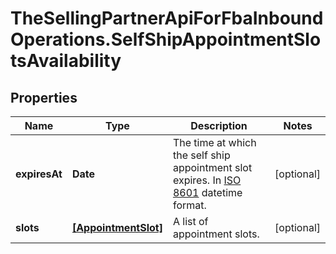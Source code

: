 # TheSellingPartnerApiForFbaInboundOperations.SelfShipAppointmentSlotsAvailability

## Properties

Name | Type | Description | Notes
------------ | ------------- | ------------- | -------------
**expiresAt** | **Date** | The time at which the self ship appointment slot expires. In [ISO 8601](https://developer-docs.amazon.com/sp-api/docs/iso-8601) datetime format. | [optional] 
**slots** | [**[AppointmentSlot]**](AppointmentSlot.md) | A list of appointment slots. | [optional] 


